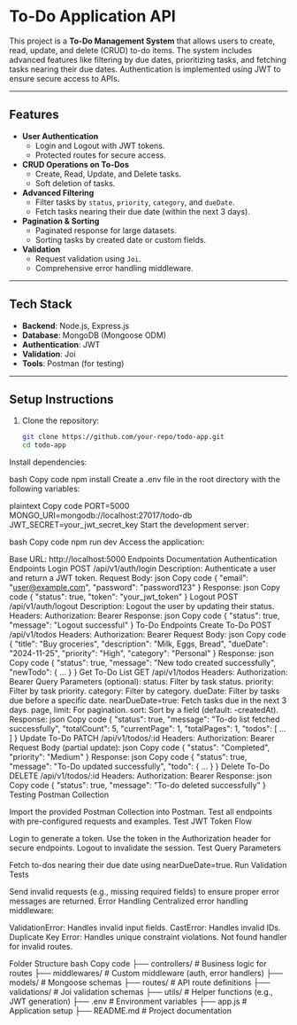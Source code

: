 # To-Do Application API

This project is a **To-Do Management System** that allows users to create, read, update, and delete (CRUD) to-do items. The system includes advanced features like filtering by due dates, prioritizing tasks, and fetching tasks nearing their due dates. Authentication is implemented using JWT to ensure secure access to APIs.

---

## **Features**

- **User Authentication**
  - Login and Logout with JWT tokens.
  - Protected routes for secure access.
- **CRUD Operations on To-Dos**
  - Create, Read, Update, and Delete tasks.
  - Soft deletion of tasks.
- **Advanced Filtering**
  - Filter tasks by `status`, `priority`, `category`, and `dueDate`.
  - Fetch tasks nearing their due date (within the next 3 days).
- **Pagination & Sorting**
  - Paginated response for large datasets.
  - Sorting tasks by created date or custom fields.
- **Validation**
  - Request validation using `Joi`.
  - Comprehensive error handling middleware.
  
---

## **Tech Stack**

- **Backend**: Node.js, Express.js
- **Database**: MongoDB (Mongoose ODM)
- **Authentication**: JWT
- **Validation**: Joi
- **Tools**: Postman (for testing)

---

## **Setup Instructions**

1. Clone the repository:
   ```bash
   git clone https://github.com/your-repo/todo-app.git
   cd todo-app
Install dependencies:

bash
Copy code
npm install
Create a .env file in the root directory with the following variables:

plaintext
Copy code
PORT=5000
MONGO_URI=mongodb://localhost:27017/todo-db
JWT_SECRET=your_jwt_secret_key
Start the development server:

bash
Copy code
npm run dev
Access the application:

Base URL: http://localhost:5000
Endpoints Documentation
Authentication Endpoints
Login
POST /api/v1/auth/login
Description: Authenticate a user and return a JWT token.
Request Body:
json
Copy code
{
  "email": "user@example.com",
  "password": "password123"
}
Response:
json
Copy code
{
  "status": true,
  "token": "your_jwt_token"
}
Logout
POST /api/v1/auth/logout
Description: Logout the user by updating their status.
Headers: Authorization: Bearer <token>
Response:
json
Copy code
{
  "status": true,
  "message": "Logout successful"
}
To-Do Endpoints
Create To-Do
POST /api/v1/todos
Headers: Authorization: Bearer <token>
Request Body:
json
Copy code
{
  "title": "Buy groceries",
  "description": "Milk, Eggs, Bread",
  "dueDate": "2024-11-25",
  "priority": "High",
  "category": "Personal"
}
Response:
json
Copy code
{
  "status": true,
  "message": "New todo created successfully",
  "newTodo": { ... }
}
Get To-Do List
GET /api/v1/todos
Headers: Authorization: Bearer <token>
Query Parameters (optional):
status: Filter by task status.
priority: Filter by task priority.
category: Filter by category.
dueDate: Filter by tasks due before a specific date.
nearDueDate=true: Fetch tasks due in the next 3 days.
page, limit: For pagination.
sort: Sort by a field (default: -createdAt).
Response:
json
Copy code
{
  "status": true,
  "message": "To-do list fetched successfully",
  "totalCount": 5,
  "currentPage": 1,
  "totalPages": 1,
  "todos": [ ... ]
}
Update To-Do
PATCH /api/v1/todos/:id
Headers: Authorization: Bearer <token>
Request Body (partial update):
json
Copy code
{
  "status": "Completed",
  "priority": "Medium"
}
Response:
json
Copy code
{
  "status": true,
  "message": "To-Do updated successfully",
  "todo": { ... }
}
Delete To-Do
DELETE /api/v1/todos/:id
Headers: Authorization: Bearer <token>
Response:
json
Copy code
{
  "status": true,
  "message": "To-do deleted successfully"
}
Testing
Postman Collection

Import the provided Postman Collection into Postman.
Test all endpoints with pre-configured requests and examples.
Test JWT Token Flow

Login to generate a token.
Use the token in the Authorization header for secure endpoints.
Logout to invalidate the session.
Test Query Parameters

Fetch to-dos nearing their due date using nearDueDate=true.
Run Validation Tests

Send invalid requests (e.g., missing required fields) to ensure proper error messages are returned.
Error Handling
Centralized error handling middleware:

ValidationError: Handles invalid input fields.
CastError: Handles invalid IDs.
Duplicate Key Error: Handles unique constraint violations.
Not found handler for invalid routes.

Folder Structure
bash
Copy code
├── controllers/       # Business logic for routes
├── middlewares/       # Custom middleware (auth, error handlers)
├── models/            # Mongoose schemas
├── routes/            # API route definitions
├── validations/       # Joi validation schemas
├── utils/             # Helper functions (e.g., JWT generation)
├── .env               # Environment variables
├── app.js             # Application setup
├── README.md          # Project documentation
